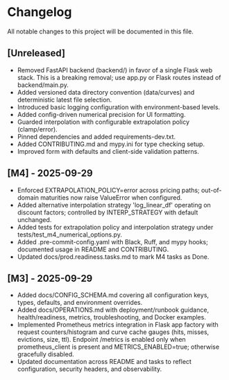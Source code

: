 # Changelog

All notable changes to this project will be documented in this file.

## [Unreleased]
- Removed FastAPI backend (backend/) in favor of a single Flask web stack. This is a breaking removal; use app.py or Flask routes instead of backend/main.py.
- Added versioned data directory convention (data/curves) and deterministic latest file selection.
- Introduced basic logging configuration with environment-based levels.
- Added config-driven numerical precision for UI formatting.
- Guarded interpolation with configurable extrapolation policy (clamp/error).
- Pinned dependencies and added requirements-dev.txt.
- Added CONTRIBUTING.md and mypy.ini for type checking setup.
- Improved form with defaults and client-side validation patterns.

## [M4] - 2025-09-29
- Enforced EXTRAPOLATION_POLICY=error across pricing paths; out-of-domain maturities now raise ValueError when configured.
- Added alternative interpolation strategy 'log_linear_df' operating on discount factors; controlled by INTERP_STRATEGY with default unchanged.
- Added tests for extrapolation policy and interpolation strategy under tests/test_m4_numerical_options.py.
- Added .pre-commit-config.yaml with Black, Ruff, and mypy hooks; documented usage in README and CONTRIBUTING.
- Updated docs/prod.readiness.tasks.md to mark M4 tasks as Done.

## [M3] - 2025-09-29
- Added docs/CONFIG_SCHEMA.md covering all configuration keys, types, defaults, and environment overrides.
- Added docs/OPERATIONS.md with deployment/runbook guidance, health/readiness, metrics, troubleshooting, and Docker examples.
- Implemented Prometheus metrics integration in Flask app factory with request counters/histogram and curve cache gauges (hits, misses, evictions, size, ttl). Endpoint /metrics is enabled only when prometheus_client is present and METRICS_ENABLED=true; otherwise gracefully disabled.
- Updated documentation across README and tasks to reflect configuration, security headers, and observability.
